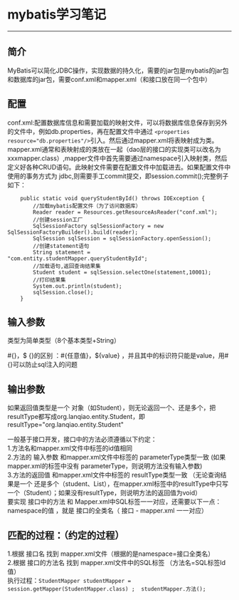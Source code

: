 ﻿# mybatis学习笔记
---
## 简介
MyBatis可以简化JDBC操作，实现数据的持久化，需要的jar包是mybatis的jar包和数据库的jar包，需要conf.xml和mapper.xml（和接口放在同一个包中）  
## 配置  
conf.xml:配置数据库信息和需要加载的映射文件，可以将数据库信息保存到另外的文件中，例如db.properties，再在配置文件中通过
```<properties resource="db.properties"/>```引入。然后通过mapper.xml将表映射成为类。mapper.xml通常和表映射成的类放在一起（dao层的接口的实现类可以改名为xxxmapper.class）,mapper文件中首先需要通过namespace引入映射类，然后定义好各种CRUD语句。此映射文件需要在配置文件中加载进去。如果配置文件中使用的事务方式为 jdbc,则需要手工commit提交，即session.commit();完整例子如下：  
```
    public static void queryStudentById() throws IOException {
        //加载mybatis配置文件（为了访问数据库）
        Reader reader = Resources.getResourceAsReader("conf.xml");
        //创建session工厂
        SqlSessionFactory sqlSessionFactory = new SqlSessionFactoryBuilder().build(reader);
        SqlSession sqlSession = sqlSessionFactory.openSession();
        //创建statement语句
        String statement = "com.entity.studentMapper.queryStudentById";
        //加载语句,返回查询结果集
        Student student = sqlSession.selectOne(statement,10001);
        //打印结果集
        System.out.println(student);
        sqlSession.close();
    }
```  
## 输入参数  

类型为简单类型（8个基本类型+String）　　

#{}，$ {}的区别 ：#{任意值}，${value} ，并且其中的标识符只能是value，用#{}可以防止sql注入的问题　　

## 输出参数  
 如果返回值类型是一个 对象（如Student），则无论返回一个、还是多个，把resultType都写成org.lanqiao.entity.Student，即 resultType="org.lanqiao.entity.Student"  

一般基于接口开发，接口中的方法必须遵循以下约定：  
		 1.方法名和mapper.xml文件中标签的id值相同  
		 2.方法的 输入参数 和mapper.xml文件中标签的 parameterType类型一致 (如果mapper.xml的标签中没有 parameterType，则说明方法没有输入参数)  
		 3.方法的返回值  和mapper.xml文件中标签的 resultType类型一致 （无论查询结果是一个 还是多个（student、List<Student>），在mapper.xml标签中的resultType中只写 一个（Student）；如果没有resultType，则说明方法的返回值为void）  
要实现 接口中的方法  和  Mapper.xml中SQL标签一一对应，还需要以下一点：namespace的值 ，就是  接口的全类名（ 接口 - mapper.xml 一一对应）  

## 匹配的过程：（约定的过程）
1.根据 接口名 找到 mapper.xml文件（根据的是namespace=接口全类名）  
2.根据 接口的方法名 找到 mapper.xml文件中的SQL标签 （方法名=SQL标签Id值）  
执行过程：```StudentMapper studentMapper = session.getMapper(StudentMapper.class) ;  studentMapper.方法();```